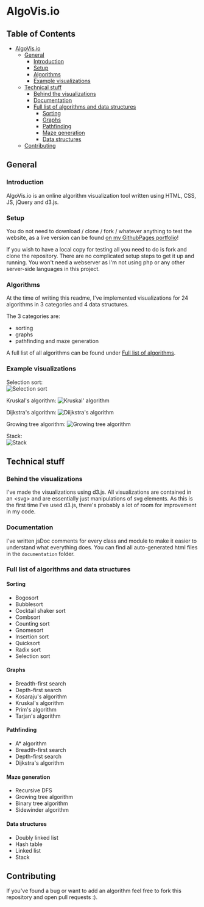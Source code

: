 # AlgoVis<span>.</span>io

## Table of Contents <!-- omit in toc -->

- [AlgoVis<span>.</span>io](#algovisio)
  - [General](#general)
    - [Introduction](#introduction)
    - [Setup](#setup)
    - [Algorithms](#algorithms)
    - [Example visualizations](#example-visualizations)
  - [Technical stuff](#technical-stuff)
    - [Behind the visualizations](#behind-the-visualizations)
    - [Documentation](#documentation)
    - [Full list of algorithms and data structures](#full-list-of-algorithms-and-data-structures)
      - [Sorting](#sorting)
      - [Graphs](#graphs)
      - [Pathfinding](#pathfinding)
      - [Maze generation](#maze-generation)
      - [Data structures](#data-structures)
  - [Contributing](#contributing)

## General

### Introduction

AlgoVis<span>.</span>io is an online algorithm visualization tool written using HTML, CSS, JS, jQuery and d3.js.

### Setup

You do not need to download / clone / fork / whatever anything to test the website, as a live version can be found [on my GithubPages portfolio](https://tobinatore.githubio/algovis/)!

If you wish to have a local copy for testing all you need to do is fork and clone the repository. There are no complicated setup steps to get it up and running. You won't need a webserver as I'm not using php or any other server-side languages in this project.

### Algorithms

At the time of writing this readme, I've implemented visualizations for 24 algorithms in 3 categories and 4 data structures.

The 3 categories are:

- sorting
- graphs
- pathfinding and maze generation

A full list of all algorithms can be found under [Full list of algorithms](#Full-list-of-algorithms).

### Example visualizations

Selection sort:  
![Selection sort](https://i.imgur.com/gQMfbjx.gif)

Kruskal's algorithm:
![Kruskal' algorithm](https://i.imgur.com/kuGmsbF.gif)

Dijkstra's algorithm:
![Diijkstra's algorithm](https://i.imgur.com/beyCCsQ.gif)

Growing tree algorithm:
![Growing tree algorithm](https://i.imgur.com/cDm39b6.gif)

Stack:  
![Stack](https://i.imgur.com/HV21dvo.gif)

## Technical stuff

### Behind the visualizations

I've made the visualizations using d3.js. All visualizations are contained in an \<svg> and are essentially just manipulations of svg elements. As this is the first time I've used d3.js, there's probably a lot of room for improvement in my code.

### Documentation

I've written jsDoc comments for every class and module to make it easier to understand what everything does. You can find all auto-generated html files in the `documentation` folder.

### Full list of algorithms and data structures

#### Sorting

- Bogosort
- Bubblesort
- Cocktail shaker sort
- Combsort
- Counting sort
- Gnomesort
- Insertion sort
- Quicksort
- Radix sort
- Selection sort

#### Graphs

- Breadth-first search
- Depth-first search
- Kosaraju's algorithm
- Kruskal's algorithm
- Prim's algorithm
- Tarjan's algorithm

#### Pathfinding

- A\* algorithm
- Breadth-first search
- Depth-first search
- Dijkstra's algorithm

#### Maze generation

- Recursive DFS
- Growing tree algorithm
- Binary tree algorithm
- Sidewinder algorithm

#### Data structures

- Doubly linked list
- Hash table
- Linked list
- Stack

## Contributing

If you've found a bug or want to add an algorithm feel free to fork this repository and open pull requests :).
